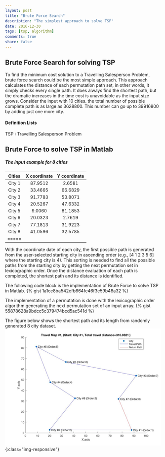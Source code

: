 ```yaml
---
layout: post
title: "Brute Force Search"
description: "The simplest approach to solve TSP"
date: 2016-12-30
tags: [tsp, algorithm]
comments: true
share: false
---
```


## Brute Force Search for solving TSP

To find the minimum cost solution to a Travelling Salesperson Problem, brute force search could be the most simple approach.
This approach calculates the distance of each permutation path set, in other words, it simply checks every single path.
It does always find the shortest path, but the dramatic increases in the time cost is unavoidable as the input size grows.
Consider the input with 10 cities. the total number of possible complete path is as large as 3628800. This number can go up to 39916800 by adding just one more city.



#### Definition Lists

TSP : Travelling Salesperson Problem



## Brute Force to solve TSP in Matlab

##### The input example for 8 cities

| Cities | X coordinate | Y coordinate|
|:--------:|:--------:|:-------:|
| City 1 | 87.9512   | 2.6581   |
| City 2 | 33.4665   | 66.6829   |
| City 3 | 91.7783   | 53.8071   |
| City 4 | 20.5267   | 47.6332   |
| City 5 | 9.0060 | 81.1853 |
| City 6 | 20.0323 | 2.7619 |
| City 7 | 77.1813 | 31.9223 |
| City 8 | 41.0596 | 32.5785 |
|=====

With the coordinate date of each city, the first possible path is generated from the user-selected starting city in ascending order (e.g., [4 1 2 3 5 6] where the starting city is 4). This sorting is needed to find all the possible paths from the starting city by getting the next permutation set in lexicographic order. Once the distance evaluation of each path is completed, the shortest path and its distance is identified.  

The following code block is the implementation of Brute Force to solve TSP in Matlab.
{% gist 1a1cc8ba542efb664fe46f3e59b48a32 %}


The implementation of a permutation is done with the lexicographic order algorithm generating the next permutation set of an input array.
{% gist 55878628a9bdcc5c379474bcd5ac541d %}

The figure below shows the shortest path and its length from randomly generated 8 city dataset.
![TSP_BruteForce](/assets/images/TSP_BruteForce.png){:class="img-responsive"}
